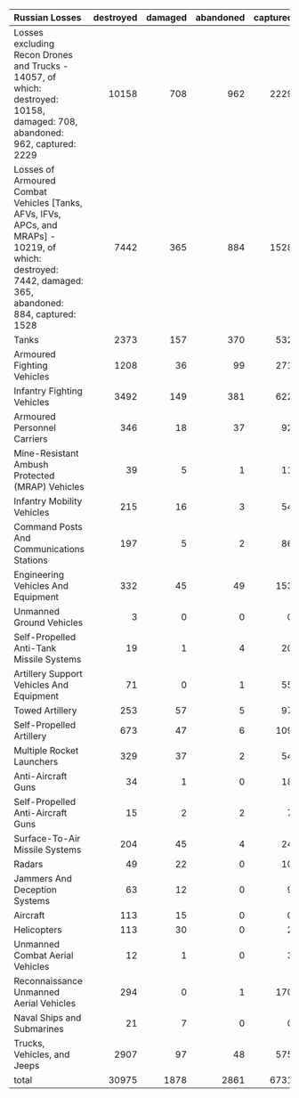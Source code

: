 | Russian Losses                                                                                                                                           |   destroyed |   damaged |   abandoned |   captured |   total |
|:---------------------------------------------------------------------------------------------------------------------------------------------------------|------------:|----------:|------------:|-----------:|--------:|
| Losses excluding Recon Drones and Trucks - 14057, of which: destroyed: 10158, damaged: 708, abandoned: 962, captured: 2229                               |       10158 |       708 |         962 |       2229 |   14057 |
| Losses of Armoured Combat Vehicles [Tanks, AFVs, IFVs, APCs, and MRAPs] - 10219, of which: destroyed: 7442, damaged: 365, abandoned: 884, captured: 1528 |        7442 |       365 |         884 |       1528 |   10219 |
| Tanks                                                                                                                                                    |        2373 |       157 |         370 |        532 |    3432 |
| Armoured Fighting Vehicles                                                                                                                               |        1208 |        36 |          99 |        271 |    1614 |
| Infantry Fighting Vehicles                                                                                                                               |        3492 |       149 |         381 |        622 |    4644 |
| Armoured Personnel Carriers                                                                                                                              |         346 |        18 |          37 |         92 |     493 |
| Mine-Resistant Ambush Protected  (MRAP) Vehicles                                                                                                         |          39 |         5 |           1 |         11 |      56 |
| Infantry Mobility Vehicles                                                                                                                               |         215 |        16 |           3 |         54 |     288 |
| Command Posts And Communications Stations                                                                                                                |         197 |         5 |           2 |         86 |     290 |
| Engineering Vehicles And Equipment                                                                                                                       |         332 |        45 |          49 |        153 |     579 |
| Unmanned Ground Vehicles                                                                                                                                 |           3 |         0 |           0 |          0 |       3 |
| Self-Propelled Anti-Tank Missile Systems                                                                                                                 |          19 |         1 |           4 |         20 |      44 |
| Artillery Support Vehicles And Equipment                                                                                                                 |          71 |         0 |           1 |         55 |     127 |
| Towed Artillery                                                                                                                                          |         253 |        57 |           5 |         97 |     412 |
| Self-Propelled Artillery                                                                                                                                 |         673 |        47 |           6 |        109 |     835 |
| Multiple Rocket Launchers                                                                                                                                |         329 |        37 |           2 |         54 |     422 |
| Anti-Aircraft Guns                                                                                                                                       |          34 |         1 |           0 |         18 |      53 |
| Self-Propelled Anti-Aircraft Guns                                                                                                                        |          15 |         2 |           2 |          7 |      26 |
| Surface-To-Air Missile Systems                                                                                                                           |         204 |        45 |           4 |         24 |     277 |
| Radars                                                                                                                                                   |          49 |        22 |           0 |         10 |      81 |
| Jammers And Deception Systems                                                                                                                            |          63 |        12 |           0 |          9 |      84 |
| Aircraft                                                                                                                                                 |         113 |        15 |           0 |          0 |     128 |
| Helicopters                                                                                                                                              |         113 |        30 |           0 |          2 |     145 |
| Unmanned Combat Aerial Vehicles                                                                                                                          |          12 |         1 |           0 |          3 |      16 |
| Reconnaissance Unmanned Aerial Vehicles                                                                                                                  |         294 |         0 |           1 |        170 |     465 |
| Naval Ships and Submarines                                                                                                                               |          21 |         7 |           0 |          0 |      28 |
| Trucks, Vehicles, and Jeeps                                                                                                                              |        2907 |        97 |          48 |        575 |    3627 |
| total                                                                                                                                                    |       30975 |      1878 |        2861 |       6731 |   42445 |